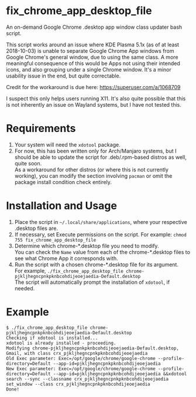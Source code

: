 # fix_chrome_app_desktop_file
An on-demand Google Chrome .desktop app window class updater bash script.

This script works around an issue where KDE Plasma 5.1x (as of at least 2018-10-03) is unable to separate Google Chrome App windows from Google Chrome's general window, due to using the same class. A more meaningful consequence of this would be Apps not using their intended icons, and also grouping under a single Chrome window. It's a minor usability issue in the end, but quite correctable.

Credit for the workaround is due here: https://superuser.com/a/1068709

I suspect this only helps users running X11. It's also quite possible that this is not inherently an issue on Wayland systems, but I have not tested this.


# Requirements
1. Your system will need the `xdotool` package.
2. For now, this has been written only for Arch/Manjaro systems, but I should be able to update the script for .deb/.rpm-based distros as well, quite soon.  
As a workaround for other distros (or where this is not currently working), you can modify the section involving `pacman` or omit the package install condition check entirely.

# Installation and Usage
1. Place the script in `~/.local/share/applications`, where your respective .desktop files are.
2. If necessary, set Execute permissions on the script. For example: `chmod 755 fix_chrome_app_desktop_file`
3. Determine which chrome-\*.desktop file you need to modify.  
You can check the `Name` value from each of the chrome-\*.desktop files to see what Chrome App it corresponds with.
4. Run the script with a chosen chrome-\*.desktop file for its argument.  
For example, `./fix_chrome_app_desktop_file chrome-pjkljhegncpnkpknbcohdijeoejaedia-Default.desktop`  
The script will automatically prompt the installation of `xdotool`, if needed.

# Example
```
$ ./fix_chrome_app_desktop_file chrome-pjkljhegncpnkpknbcohdijeoejaedia-Default.desktop
Checking if xdotool is installed...
xdotool is already installed - proceeding.
Modifying chrome-pjkljhegncpnkpknbcohdijeoejaedia-Default.desktop, Gmail, with class crx_pjkljhegncpnkpknbcohdijeoejaedia
Old Exec parameter: Exec=/opt/google/chrome/google-chrome --profile-directory=Default --app-id=pjkljhegncpnkpknbcohdijeoejaedia
New Exec parameter: Exec=/opt/google/chrome/google-chrome --profile-directory=Default --app-id=pjkljhegncpnkpknbcohdijeoejaedia &&xdotool search --sync --classname crx_pjkljhegncpnkpknbcohdijeoejaedia set_window --class crx_pjkljhegncpnkpknbcohdijeoejaedia
Done!
```
